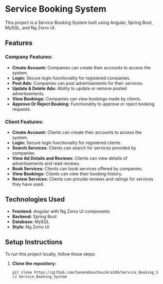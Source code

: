 # Service Booking System

This project is a Service Booking System built using Angular, Spring Boot, MySQL, and Ng Zorro UI.

## Features

### Company Features:
- **Create Account:** Companies can create their accounts to access the system.
- **Login:** Secure login functionality for registered companies.
- **Post Ads:** Companies can post advertisements for their services.
- **Update & Delete Ads:** Ability to update or remove posted advertisements.
- **View Bookings:** Companies can view bookings made by clients.
- **Approve Or Reject Booking:** Functionality to approve or reject booking requests.

### Client Features:
- **Create Account:** Clients can create their accounts to access the system.
- **Login:** Secure login functionality for registered clients.
- **Search Services:** Clients can search for services provided by companies.
- **View Ad Details and Reviews:** Clients can view details of advertisements and read reviews.
- **Book Services:** Clients can book services offered by companies.
- **View Bookings:** Clients can view their booking history.
- **Review Services:** Clients can provide reviews and ratings for services they have used.

## Technologies Used

- **Frontend:** Angular with Ng Zorro UI components
- **Backend:** Spring Boot
- **Database:** MySQL
- **Style:** Ng Zorro UI

## Setup Instructions

To run this project locally, follow these steps:

1. **Clone the repository:**
   ```bash
   git clone https://github.com/hananebouchouikra189/Service_Booking_System.git
   cd Service_Booking_System

